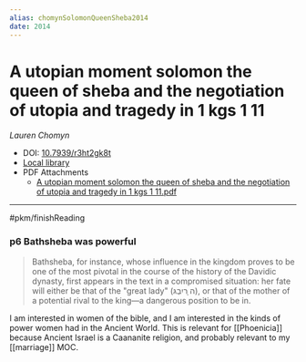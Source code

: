 ```yaml
---
alias: chomynSolomonQueenSheba2014
date: 2014
---
```


# A utopian moment solomon the queen of sheba and the negotiation of utopia and tragedy in 1 kgs 1 11
<cite>Lauren Chomyn </cite>


* DOI: [10.7939/r3ht2gk8t](https://doi.org/10.7939/r3ht2gk8t)
* [Local library](zotero://select/items/1_8RU8EQPS)
* PDF Attachments
	- [A utopian moment solomon the queen of sheba and the negotiation of utopia and tragedy in 1 kgs 1 11.pdf](zotero://open-pdf/library/items/AKJVQUDU)

* * * 

#pkm/finishReading

### p6 Bathsheba was powerful 

> Bathsheba, for instance, whose influence in the kingdom proves to be one of the most pivotal in the course of the history of the Davidic dynasty, first appears in the text in a compromised situation: her fate will either be that of the "great lady" (ה ָריִבְגּ), or that of the mother of a potential rival to the king—a dangerous position to be in.

I am interested in women of the bible, and I am interested in the kinds of power women had in the Ancient World. This is relevant for [[Phoenicia]] because Ancient Israel is a Caananite religion, and probably relevant to my [[marriage]] MOC.


